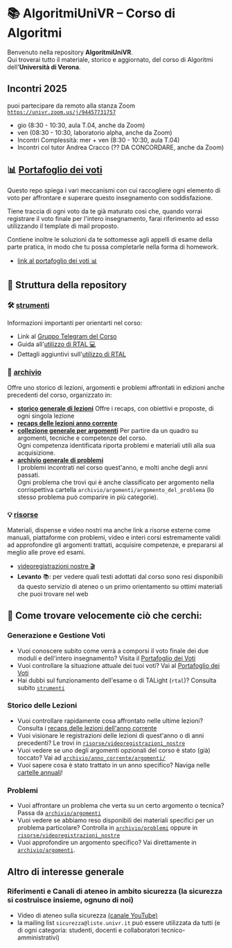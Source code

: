 # 📚 AlgoritmiUniVR – Corso di Algoritmi

Benvenuto nella repository **AlgoritmiUniVR**.  
Qui troverai tutto il materiale, storico e aggiornato, del corso di Algoritmi dell'**Università di Verona**.

## Incontri 2025

puoi partecipare da remoto alla stanza Zoom [`https://univr.zoom.us/j/94457731757`](https://univr.zoom.us/j/94457731757)
 - gio  (8:30 - 10:30, aula T.04, anche da Zoom)
 - ven (08:30 - 10:30, laboratorio alpha, anche da Zoom)
 - Incontri Complessità: mer + ven (8:30 - 10:30, aula T.04)
 - Incontri col tutor Andrea Cracco (?? DA CONCORDARE, anche da Zoom)


## 📊 [Portafoglio dei voti](https://github.com/romeorizzi/portafoglioVoti_public.git)
  Questo repo spiega i vari meccanismi con cui raccogliere ogni elemento di voto per affrontare e superare questo insegnamento con soddisfazione.
  
  Tiene traccia di ogni voto da te già maturato così che, quando vorrai registrare il voto finale per l'intero insegnamento, farai riferimento ad esso utilizzando il template di mail proposto.
  
  Contiene inoltre le soluzioni da te sottomesse agli appelli di esame della parte pratica, in modo che tu possa completarle nella forma di homework. 

- [link al portafoglio dei voti 📊](https://github.com/romeorizzi/portafoglioVoti_public.git)

## 🚀 Struttura della repository

### 🛠️ [strumenti](strumenti/)
Informazioni importanti per orientarti nel corso:

- Link al [Gruppo Telegram del Corso](https://t.me/algoritmiUniVR)
- Guida all'[utilizzo di RTAL 💻](strumenti/)
- Dettagli aggiuntivi sull'[utilizzo di RTAL](strumenti/IT_the-TALight-Problem-Solver-Tutorial1-internet-server.md💻)

### 📂 [archivio](archivio/)
Offre uno storico di lezioni, argomenti e problemi affrontati in edizioni anche precedenti del corso, organizzato in:
- **[storico generale di lezioni](archivio/incontri/)**
  Offre i recaps, con obiettivi e proposte, di ogni singola lezione
- **[recaps delle lezioni anno corrente](archivio/2025/incontri/)**
- **[collezione generale per argomenti](archivio/argomenti/)**
  Per partire da un quadro su argomenti, tecniche e competenze del corso.   
  Ogni competenza identificata riporta problemi e materiali utili alla sua acquisizione.
- **[archivio generale di problemi](archivio/problemi/)**  
  I problemi incontrati nel corso quest'anno, e molti anche degli anni passati.  
Ogni problema che trovi qui è anche classificato per argomento nella corrispettiva cartella `archivio/argomenti/argomento_del_problema` (lo stesso problema può comparire in più categorie).

### 💡 [risorse](risorse/)  
  Materiali, dispense e video nostri ma anche link a risorse esterne come manuali, piattaforme con problemi, video e interi corsi estremamente validi ad approfondire gli argomenti trattati, acquisire competenze, e prepararsi al meglio alle prove ed esami.
  - [videoregistrazioni nostre 🎬](risorse/videoregistrazioni_nostre)
  - **Levanto** 📚: per vedere quali testi adottati dal corso sono resi disponibili da questo servizio di ateneo o un primo orientamento su ottimi materiali che puoi trovare nel web

## 🔎 Come trovare velocemente ciò che cerchi:

### Generazione e Gestione Voti
- Vuoi conoscere subito come verrà a comporsi il voto finale dei due moduli e dell'intero insegnamento? Visita il [Portafoglio dei Voti](https://github.com/romeorizzi/portafoglioVoti_public.git)
- Vuoi controllare la situazione attuale dei tuoi voti? Vai al [Portafoglio dei Voti](https://github.com/romeorizzi/portafoglioVoti_public.git)
- Hai dubbi sul funzionamento dell'esame o di TALight (`rtal`)? Consulta subito [`strumenti`](strumenti/)



### Storico delle Lezioni
- Vuoi controllare rapidamente cosa affrontato nelle ultime lezioni? Consulta i [recaps delle lezioni dell'anno corrente](archivio/anno_corrente/incontri/)
- Vuoi visionare le registrazioni delle lezioni di quest'anno o di anni precedenti? Le trovi in [`risorse/videoregistrazioni_nostre`](risorse/videoregistrazioni_nostre)
- Vuoi vedere se uno degli argomenti opzionali del corso è stato (già) toccato? Vai ad [`archivio/anno_corrente/argomenti/`](archivio/anno_corrente/argomenti/)
- Vuoi sapere cosa è stato trattato in un anno specifico? Naviga nelle [cartelle annuali](archivio/incontri/)!

### Problemi
- Vuoi affrontare un problema che verta su un certo argomento o tecnica? Passa da [`archivio/argomenti`](archivio/argomenti/)
- Vuoi vedere se abbiamo reso disponibili dei materiali specifici per un problema particolare? Controlla in [`archivio/problemi`](archivio/problemi/) oppure in [`risorse/videoregistrazioni_nostre`](risorse/videoregistrazioni_nostre)
- Vuoi approfondire un argomento specifico? Vai direttamente in [`archivio/argomenti`](archivio/argomenti/).


## Altro di interesse generale

### Riferimenti e Canali di ateneo in ambito sicurezza (la sicurezza si costruisce insieme, ognuno di noi)
- Video di ateneo sulla sicurezza [(canale YouTube)](https://www.youtube.com/watch?v=Y66P9Y8GFkA)
- la mailing list `sicurezza@liste.univr.it` può essere utilizzata da tutti (e di ogni categoria: studenti, docenti e collaboratori tecnico-amministrativi)


